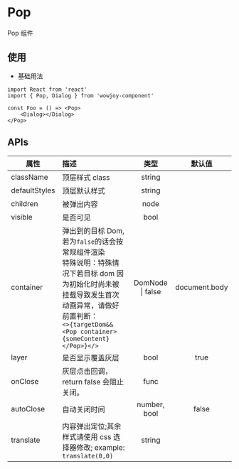 # Pop

Pop 组件

## 使用

- 基础用法

```
import React from 'react'
import { Pop, Dialog } from 'wowjoy-component'

const Foo = () => <Pop>
    <Dialog></Dialog>
</Pop>
```

## APIs

| 属性          | 描述                                                                                                                                                                                                         |       类型       |    默认值     |
| ------------- | :----------------------------------------------------------------------------------------------------------------------------------------------------------------------------------------------------------- | :--------------: | :-----------: |
| className     | 顶层样式 class                                                                                                                                                                                               |      string      |               |
| defaultStyles | 顶层默认样式                                                                                                                                                                                                 |      string      |               |
| children      | 被弹出内容                                                                                                                                                                                                   |       node       |               |
| visible       | 是否可见                                                                                                                                                                                                     |       bool       |               |
| container     | 弹出到的目标 Dom, 若为`false`的话会按常规组件渲染<br> 特殊说明：特殊情况下若目标 dom 因为初始化时尚未被挂载导致发生首次动画异常，请做好前置判断：<br> `<>{targetDom&&<Pop container>{someContent}</Pop>}</>` | DomNode \| false | document.body |
| layer         | 是否显示覆盖灰层                                                                                                                                                                                             |       bool       |     true      |
| onClose       | 灰层点击回调， return false 会阻止关闭。                                                                                                                                                                     |       func       |               |
| autoClose     | 自动关闭时间                                                                                                                                                                                                 |   number, bool   |     false     |
| translate     | 内容弹出定位;其余样式请使用 css 选择器修改; example: `translate(0,0)`                                                                                                                                        |      string      |               |
